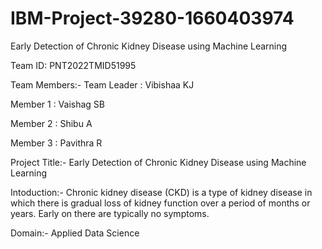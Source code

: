 # IBM-Project-39280-1660403974
Early Detection of Chronic Kidney Disease using Machine Learning

Team ID: PNT2022TMID51995

Team Members:-
Team Leader : Vibishaa KJ 

Member 1 : Vaishag SB

Member 2 : Shibu A

Member 3 : Pavithra R

Project Title:-
Early Detection of Chronic Kidney Disease using Machine Learning

Intoduction:-
Chronic kidney disease (CKD) is a type of kidney disease in which there is gradual loss of kidney function over a period of months or years. Early on there are typically no symptoms.

Domain:-
Applied Data Science
